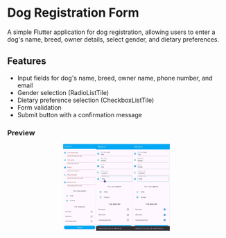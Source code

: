 # Dog Registration Form 

A simple Flutter application for dog registration, allowing users to enter a dog's name, breed, owner details, select gender, and dietary preferences.  

## Features  
- Input fields for dog's name, breed, owner name, phone number, and email  
- Gender selection (RadioListTile)  
- Dietary preference selection (CheckboxListTile)  
- Form validation  
- Submit button with a confirmation message
 
### Preview

<div style="display: flex; justify-content: center;">
  <img src="assets/images/form1.jpg" height="200" width="auto" />
  <img src="assets/images/form2.jpg" height="200" width="auto" />
  <img src="assets/images/form3.jpg" height="200" width="auto" />
</div>

